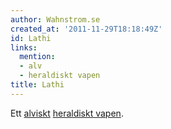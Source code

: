 ```yaml
---
author: Wahnstrom.se
created_at: '2011-11-29T18:18:49Z'
id: Lathi
links:
  mention:
  - alv
  - heraldiskt vapen
title: Lathi
---
```


Ett [alviskt][] [heraldiskt vapen].

  [alviskt]: alv
  [heraldiskt vapen]: heraldiskt_vapen
